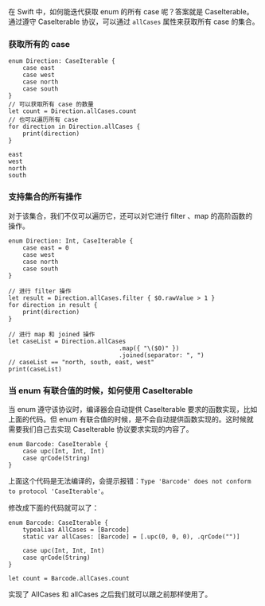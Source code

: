 在 Swift 中，如何能迭代获取 enum 的所有 case 呢？答案就是 CaseIterable。通过遵守 CaseIterable 协议，可以通过 `allCases` 属性来获取所有 case 的集合。

### 获取所有的 case
```
enum Direction: CaseIterable {
    case east
    case west
    case north
    case south
}
// 可以获取所有 case 的数量
let count = Direction.allCases.count
// 也可以遍历所有 case
for direction in Direction.allCases {
    print(direction)
}

east
west
north
south
```

### 支持集合的所有操作

对于该集合，我们不仅可以遍历它，还可以对它进行 filter 、map 的高阶函数的操作。
```
enum Direction: Int, CaseIterable {
    case east = 0
    case west
    case north
    case south
}

// 进行 filter 操作
let result = Direction.allCases.filter { $0.rawValue > 1 }
for direction in result {
    print(direction)
}
 
// 进行 map 和 joined 操作
let caseList = Direction.allCases
                               .map({ "\($0)" })
                               .joined(separator: ", ")
// caseList == "north, south, east, west"
print(caseList)
```

### 当 enum 有联合值的时候，如何使用 CaseIterable
当 enum 遵守该协议时，编译器会自动提供 CaseIterable 要求的函数实现，比如上面的代码。但 enum 有联合值的时候，是不会自动提供函数实现的。这时候就需要我们自己去实现 CaseIterable 协议要求实现的内容了。
```
enum Barcode: CaseIterable {
    case upc(Int, Int, Int)
    case qrCode(String)
}
```
上面这个代码是无法编译的，会提示报错：`Type 'Barcode' does not conform to protocol 'CaseIterable'`。

修改成下面的代码就可以了：
```
enum Barcode: CaseIterable {
    typealias AllCases = [Barcode]
    static var allCases: [Barcode] = [.upc(0, 0, 0), .qrCode("")]

    case upc(Int, Int, Int)
    case qrCode(String)
}

let count = Barcode.allCases.count
```
实现了 AllCases 和 allCases 之后我们就可以跟之前那样使用了。
